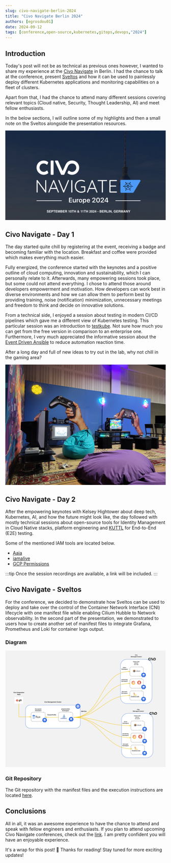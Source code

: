 ```yaml
---
slug: civo-navigate-berlin-2024
title: "Civo Navigate Berlin 2024"
authors: [egrosdou01]
date: 2024-09-12
tags: [conference,open-source,kubernetes,gitops,devops,"2024"]
---
```


## Introduction

Today's post will not be as technical as previous ones however, I wanted to share my experience at the [Civo Navigate](https://www.civo.com/navigate/europe) in Berlin. I had the chance to talk at the conference, present [Sveltos](https://github.com/projectsveltos) and how it can be used to painlessly deploy different Kubernetes applications and monitoring capabilities on a fleet of clusters.

Apart from that, I had the chance to attend many different sessions covering relevant topics (Cloud native, Security, Thought Leadership, AI) and meet fellow enthusiasts.

In the below sections, I will outline some of my highlights and then a small note on the Sveltos alongside the presentation resources.

![title image reading "Civo Navigate Berlin 2024"](civo_navigate_berlin_2024.png)
<!--truncate-->

## Civo Navigate - Day 1

The day started quite chill by registering at the event, receiving a badge and becoming familiar with the location. Breakfast and coffee were provided which makes everything much easier.

Fully energized, the conference started with the keynotes and a positive outline of cloud computing, innovation and sustainability, which I can personally relate to it. Afterwards, many empowering sessions took place, but some could not attend everything. I chose to attend those around developers empowerment and motivation. How developers can work best in diverse environments and how we can allow them to perform best by providing training, noise (notification) minimization, unnecessary meetings and freedom to think and decide on innovative solutions.

From a technical side, I enjoyed a session about testing in modern CI/CD pipelines which gave me a different view of Kubernetes testing. This particular session was an introduction to [testkube](https://github.com/kubeshop/testkube). Not sure how much you can get from the free version in comparison to an enterprise one. Furthermore, I very much appreciated the informative session about the [Event Driven Ansible](https://www.ansible.com/blog/event-driven-ansible-is-here/) to reduce automation reaction time.

After a long day and full of new ideas to try out in the lab, why not chill in the gaming area?

![title image reading "Civo Navigate Berlin 2024"](civo_navigate_gaming_room.jpg)

## Civo Navigate - Day 2

After the empowering keynotes with Kelsey Hightower about deep tech, Kubernetes, AI, and how the future might look like, the day followed with mostly technical sessions about open-source tools for Identity Management in Cloud Native stacks, platform engineering and [KUTTL](https://kuttl.dev/) for End-to-End (E2E) testing.

Some of the mentioned IAM tools are located below.

- [Aaia](https://github.com/rams3sh/Aaia)
- [iamalive](https://github.com/iann0036/iamlive)
- [GCP Permissions](https://gcp.permissions.cloud/)

:::tip
Once the session recordings are available, a link will be included.
:::

## Civo Navigate - Sveltos

For the conference, we decided to demonstrate how Sveltos can be used to deploy and take over the control of the Container Network Interface (CNI) lifecycle with one manifest file while enabling Cilium Hubble to Network observability. In the second part of the presentation, we demonstrated to users how to create another set of manifest files to integrate Grafana, Prometheus and Loki for container logs output.

### Diagram

![title image reading "Civo Navigate Berlin 2024"](civo_navigate_diagram.jpg)

### Git Repository

The Git repository with the manifest files and the execution instructions are located [here](https://github.com/egrosdou01/civo_navigate_2024/tree/main).

## Conclusions

All in all, it was an awesome experience to have the chance to attend and speak with fellow engineers and enthusiasts. If you plan to attend upcoming Civo Navigate conferences, check out the [link](https://www.civo.com/navigate). I am pretty confident you will have an enjoyable experience.

It's a wrap for this post! 🎉 Thanks for reading! Stay tuned for more exciting updates!
